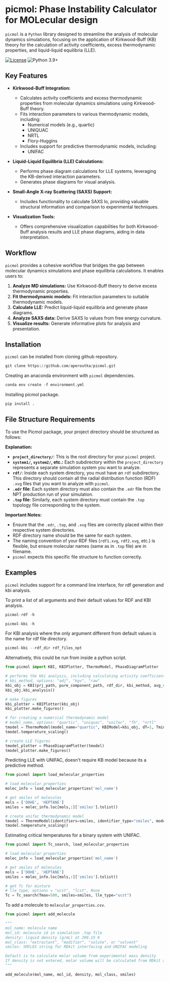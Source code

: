 # picmol: Phase Instability Calculator for MOLecular design

`picmol` is a `Python` library designed to streamline the analysis of molecular dynamics simulations, focusing on the application of Kirkwood-Buff (KB) theory for the calculation of activity coefficients, excess thermodynamic properties, and liquid-liquid equilibria (LLE).

[![License](https://img.shields.io/badge/License-MIT-blue.svg)](https://tldrlegal.com/license/mit-license)
![Python 3.9+](https://img.shields.io/badge/Python-3.9%2B-blue)


## Key Features

* **Kirkwood-Buff Integration:**
    * Calculates activity coefficients and excess thermodynamic properties from molecular dynamics simulations using Kirkwood-Buff theory.
    * Fits interaction parameters to various thermodynamic models, including:
        * Numerical models (e.g., quartic)
        * UNIQUAC
        * NRTL
        * Flory-Huggins
    * Includes support for predictive thermodynamic models, including:
        * UNIFAC
      
* **Liquid-Liquid Equilibria (LLE) Calculations:**
    * Performs phase diagram calculations for LLE systems, leveraging the KB-derived interaction parameters.
    * Generates phase diagrams for visual analysis.
      
* **Small-Angle X-ray Scattering (SAXS) Support:**
    * Includes functionality to calculate SAXS Io, providing valuable structural information and comparison to experimental techniques.
      
* **Visualization Tools:**
    * Offers comprehensive visualization capabilities for both Kirkwood-Buff analysis results and LLE phase diagrams, aiding in data interpretation.

## Workflow

`picmol` provides a cohesive workflow that bridges the gap between molecular dynamics simulations and phase equilibria calculations. It enables users to:

1.  **Analyze MD simulations:** Use Kirkwood-Buff theory to derive excess thermodynamic properties.
2.  **Fit thermodynamic models:** Fit interaction parameters to suitable thermodynamic models.
3.  **Calculate LLE:** Predict liquid-liquid equilibria and generate phase diagrams.
4.  **Analyze SAXS data:** Derive SAXS Io values from free energy curvature.
5.  **Visualize results:** Generate informative plots for analysis and presentation.

## Installation

`picmol` can be installed from cloning github repository.

```python
git clone https://github.com/aperoutka/picmol.git
```
Creating an anaconda environment with `picmol` dependencies.

```python
conda env create -f environment.yml
```
Installing picmol package.

```python
pip install .
```

## File Structure Requirements

To use the Picmol package, your project directory should be structured as follows:

**Explanation:**

* **`project_directory/`**: This is the root directory for your `picmol` project.
* **`system1/`, `system2/`, etc.:** Each subdirectory within the `project_directory` represents a separate simulation system you want to analyze.
* **`rdf/`**: Inside each system directory, you must have an `rdf` subdirectory. This directory should contain all the radial distribution function (RDF) `.xvg` files that you want to analyze with `picmol`.
* **`.edr` file**: Each system directory must also contain the `.edr` file from the NPT production run of your simulation.
* **`.top` file**: Similarly, each system directory must contain the `.top` topology file corresponding to the system.

**Important Notes:**

* Ensure that the `.edr`, `.top`, and `.xvg` files are correctly placed within their respective system directories.
* RDF directory name should be the same for each system.
* The naming convention of your RDF files (`rdf1.xvg`, `rdf2.xvg`, etc.) is flexible, but ensure molecular names (same as in `.top` file) are in filename.
* `picmol` expects this specific file structure to function correctly.

## Examples

`picmol` includes support for a command line interface, for rdf generation and kbi analysis.

To print a list of all arguments and their default values for RDF and KBI analysis.

```python
picmol-rdf -h
```

```python
picmol-kbi -h
```

For KBI analysis where the only argument different from default values is the name for rdf file directory.

```python
picmol-kbi --rdf_dir rdf_files_npt
```

Alternatively, this could be run from inside a python script.

```python
from picmol import KBI, KBIPlotter, ThermoModel, PhaseDiagramPlotter

# performs the kbi analysis, including calculating activity coefficients, excess thermodynamic properties, and fitting thermodyanmic model interaction parameters.
# kbi_method, options: "adj", "kgv", "raw"
kbi_obj = KBI(prj_path, pure_component_path, rdf_dir, kbi_method, avg_start_time, avg_end_time, kbi_fig_dirname)
kbi_obj.kbi_analysis()

# make figures
kbi_plotter = KBIPlotter(kbi_obj)
kbi_plotter.make_figures()

# for creating a numerical thermodynamic model
# model_name, options: "quartic", "uniquac", "unifac", "fh", "nrtl"
tmodel = ThermoModel(model_name="quartic", KBIModel=kbi_obj, dT=1, Tmin=200, Tmax=400)
tmodel.temperature_scaling()

# create LLE figures
tmodel_plotter = PhaseDiagramPlotter(tmodel)
tmodel_plotter.make_figures()
```

Predicting LLE with UNIFAC, doesn't require KB model because its a predictive method. 

```python
from picmol import load_molecular_properties

# load molecular properties
molec_info = load_molecular_properties('mol_name')

# get smiles of molecules
mols = ['DOHE', 'HEPTANE']
smiles = molec_info.loc[mols,:]['smiles'].tolist()

# create unifac thermodynamic model
tmodel = ThermoModel(identifiers=smiles, identifier_type="smiles", model_name="unifac", unif_version="unifac", dT=5, Tmin=200, Tmax=400)
tmodel.temperature_scaling()
```

Estimating critical temperatures for a binary system with UNIFAC.

```python
from picmol import Tc_search, load_molecular_properties

# load molecular properties
molec_info = load_molecular_properties('mol_name')

# get smiles of molecules
mols = ['DOHE', 'HEPTANE']
smiles = molec_info.loc[mols,:]['smiles'].tolist()

# get Tc for mixture
# lle_type, options = "ucst", "lcst", None
Tc = Tc_search(Tmax=500, smiles=smiles, lle_type="ucst")
```

To add a molecule to `molecular_properties.csv`.

```python
from picmol import add_molecule

"""
mol_name: molecule name
mol_id: molecule id in simulation .top file
density: liquid density (g/mL) at 298.15 K
mol_class: "extractant", "modifier", "solute", or "solvent"
smiles: SMILES string for RDkit interfacing and UNIFAC modeling

Default is to calculate molar volume from experimental mass density
If density is not entered, molar volume will be calculated from RDkit and the mass density will be calculated from molar volume
"""

add_molecule(mol_name, mol_id, density, mol_class, smiles)
```








